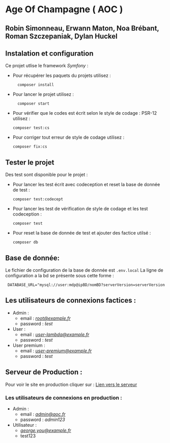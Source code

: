 # Age Of Champagne ( AOC ) 
## Robin Simonneau, Erwann Maton, Noa Brébant, Roman Szczepaniak, Dylan Huckel  

## Instalation et configuration
Ce projet utlise le framework *Symfony* :
- Pour récupérer les paquets du projets utilisez : 
  ```shell
    composer install
  ```
- Pour lancer le projet utilisez : 
  ```shell
    composer start
  ```
- Pour vérifier que le codes est écrit selon le style de codage : PSR-12 utilisez : 
  ```shell
  composer test:cs
    ```
- Pour corriger tout erreur de style de codage utilisez : 
  ```shell
  composer fix:cs
  ```

## Tester le projet
Des test sont disponible pour le projet :
- Pour lancer les test écrit avec codeception et reset la base de donnée de test : 
  ```shell
  composer test:codecept
  ```
- Pour lancer les test de vérification de style de codage et les test codeception : 
  ```shell
  composer test
    ```
- Pour reset la base de donnée de test et ajouter des factice utilsé :
   ```shell
  composer db
    ```

## Base de donnée:
Le fichier de configuration de la base de donnée est `.env.local`
La ligne de configuration a la bd se présente sous cette forme :
```shell
 DATABASE_URL="mysql://user:mdp@ipBD/nomBD?serverVersion=serverVersion
 ```

## Les utilisateurs de connexions factices :
- Admin :
    - email : *root@example.fr*
    - password : *test*
- User :
    - email : *user-lambda@example.fr*
    - password : *test*
- User premium :
    - email : *user-premium@example.fr*
    - password : *test*

## Serveur de Production :  
Pour voir le site en production cliquer sur : [Lien vers le serveur ](http://10.31.11.97)
### Les utilisateurs de connexions en production :
- Admin :
  - email : *admin@aoc.fr*
  - password : *admin123*
- Utilisateur :
  - *george.you@example.fr*
  - test123